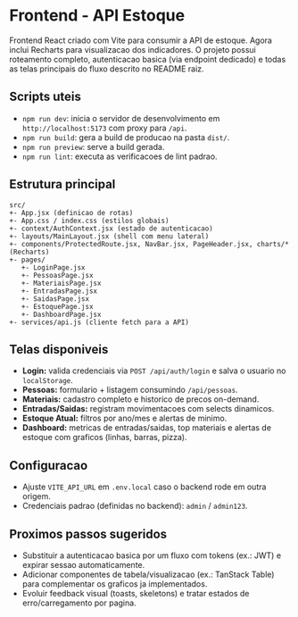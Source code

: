 # Frontend - API Estoque

Frontend React criado com Vite para consumir a API de estoque. Agora inclui Recharts para visualizacao dos indicadores. O projeto possui roteamento completo, autenticacao basica (via endpoint dedicado) e todas as telas principais do fluxo descrito no README raiz.

## Scripts uteis
- `npm run dev`: inicia o servidor de desenvolvimento em `http://localhost:5173` com proxy para `/api`.
- `npm run build`: gera a build de producao na pasta `dist/`.
- `npm run preview`: serve a build gerada.
- `npm run lint`: executa as verificacoes de lint padrao.

## Estrutura principal
```
src/
+- App.jsx (definicao de rotas)
+- App.css / index.css (estilos globais)
+- context/AuthContext.jsx (estado de autenticacao)
+- layouts/MainLayout.jsx (shell com menu lateral)
+- components/ProtectedRoute.jsx, NavBar.jsx, PageHeader.jsx, charts/* (Recharts)
+- pages/
   +- LoginPage.jsx
   +- PessoasPage.jsx
   +- MateriaisPage.jsx
   +- EntradasPage.jsx
   +- SaidasPage.jsx
   +- EstoquePage.jsx
   +- DashboardPage.jsx
+- services/api.js (cliente fetch para a API)
```

## Telas disponiveis
- **Login:** valida credenciais via `POST /api/auth/login` e salva o usuario no `localStorage`.
- **Pessoas:** formulario + listagem consumindo `/api/pessoas`.
- **Materiais:** cadastro completo e historico de precos on-demand.
- **Entradas/Saidas:** registram movimentacoes com selects dinamicos.
- **Estoque Atual:** filtros por ano/mes e alertas de minimo.
- **Dashboard:** metricas de entradas/saidas, top materiais e alertas de estoque com graficos (linhas, barras, pizza).

## Configuracao
- Ajuste `VITE_API_URL` em `.env.local` caso o backend rode em outra origem.
- Credenciais padrao (definidas no backend): `admin` / `admin123`.

## Proximos passos sugeridos
- Substituir a autenticacao basica por um fluxo com tokens (ex.: JWT) e expirar sessao automaticamente.
- Adicionar componentes de tabela/visualizacao (ex.: TanStack Table) para complementar os graficos ja implementados.
- Evoluir feedback visual (toasts, skeletons) e tratar estados de erro/carregamento por pagina.


